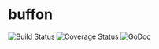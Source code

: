 # buffon

[![Build Status](https://travis-ci.org/bukalapak/buffon.svg?branch=master)](https://travis-ci.org/bukalapak/buffon)
[![Coverage Status](https://img.shields.io/codecov/c/github/bukalapak/buffon.svg)](https://codecov.io/gh/bukalapak/buffon)
[![GoDoc](https://godoc.org/github.com/bukalapak/buffon?status.svg)](https://godoc.org/github.com/bukalapak/buffon)


